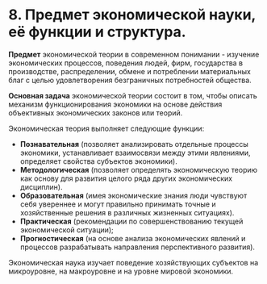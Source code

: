 # 8. Предмет экономической науки, её функции и структура.

**Предмет** экономической теории в современном понимании - изучение экономических процессов, поведения людей, фирм, государства в производстве, распределении, обмене и потреблении материальных благ с целью удовлетворения безграничных потребностей общества.

**Основная задача** экономической теории состоит в том, чтобы описать механизм функционирования экономики на основе действия объективных экономических законов или теорий.

Экономическая теория выполняет следующие функции:

* **Познавательная** (позволяет анализировать отдельные процессы экономики, устанавливает взаимосвязи между этими явлениями, определяет свойства субъектов экономики).
* **Методологическая** (позволяет определять экономическую теорию как основу для развития целого ряда других экономических дисциплин).
* **Образовательная** (имея экономические знания люди чувствуют себя увереннее и могут правильно принимать точные и хозяйственные решения в различных жизненных ситуациях).
* **Практическая** (рекомендации по совершенствованию текущей экономической ситуации);
* **Прогностическая** (на основе анализа экономических явлений и процессов разрабатывать направления перспективного развития).

Экономическая наука изучает поведение хозяйствующих субъектов на микроуровне, на макроуровне и на уровне мировой экономики.
